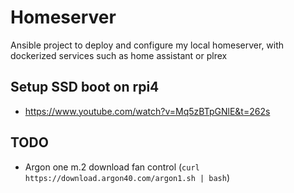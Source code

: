 # Homeserver

Ansible project to deploy and configure my local homeserver, with dockerized services such as home assistant or plrex

## Setup SSD boot on rpi4

- https://www.youtube.com/watch?v=Mq5zBTpGNlE&t=262s

## TODO
- Argon one m.2 download fan control (`curl https://download.argon40.com/argon1.sh | bash`)